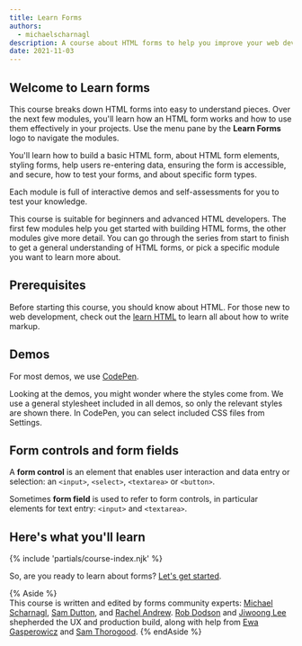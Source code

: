 ```yaml
---
title: Learn Forms
authors:
  - michaelscharnagl
description: A course about HTML forms to help you improve your web developer expertise.
date: 2021-11-03
---
```


## Welcome to Learn forms 

This course breaks down HTML forms into easy to understand pieces. 
Over the next few modules, you'll learn how an HTML form works and how to use them effectively in your projects. 
Use the menu pane by the **Learn Forms** logo to navigate the modules.

You'll learn how to build a basic HTML form, about HTML form elements, 
styling forms, help users re-entering data, 
ensuring the form is accessible, and secure, how to test your forms, and about specific form types. 

Each module is full of interactive demos and self-assessments for you to test your knowledge.

This course is suitable for beginners and advanced HTML developers. 
The first few modules help you get started with building HTML forms, 
the other modules give more detail. 
You can go through the series from start to finish to get a general understanding of HTML forms, 
or pick a specific module you want to learn more about. 

## Prerequisites

Before starting this course, you should know about HTML. 
For those new to web development, 
check out the [learn HTML](/learn/html) to learn all about how to write markup.

## Demos

For most demos, we use [CodePen](https://codepen.io/).

Looking at the demos, you might wonder where the styles come from. 
We use a general stylesheet included in all demos, so only the relevant styles are shown there. 
In CodePen, you can select included CSS files from Settings.

## Form controls and form fields

A **form control** is an element that enables user interaction and data entry or selection: 
an `<input>`, `<select>`, `<textarea>` or `<button>`.

Sometimes **form field** is used to refer to form controls, 
in particular elements for text entry: `<input>` and `<textarea>`.

## Here's what you'll learn

{% include 'partials/course-index.njk' %}

So, are you ready to learn about forms? [Let's get started](/learn/forms/form-element/).

{% Aside %}  
This course is written and edited by forms community experts: 
[Michael Scharnagl](https://twitter.com/justmarkup), 
[Sam Dutton](https://twitter.com/sw12), 
and [Rachel Andrew](https://twitter.com/rachelandrew). <a href="https://twitter.com/rob_dodson">Rob Dodson</a> and <a href="https://twitter.com/jiwoong">Jiwoong Lee</a> shepherded the UX and production build, along with help from <a href="https://twitter.com/devnook">Ewa Gasperowicz</a> and <a href="https://twitter.com/samthor">Sam Thorogood</a>. 
{% endAside %}
